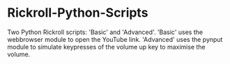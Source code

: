 # Rickroll-Python-Scripts
Two Python Rickroll scripts: 'Basic' and 'Advanced'. 'Basic' uses the webbrowser module to open the YouTube link. 'Advanced' uses the pynput module to simulate keypresses of the volume up key to maximise the volume.
